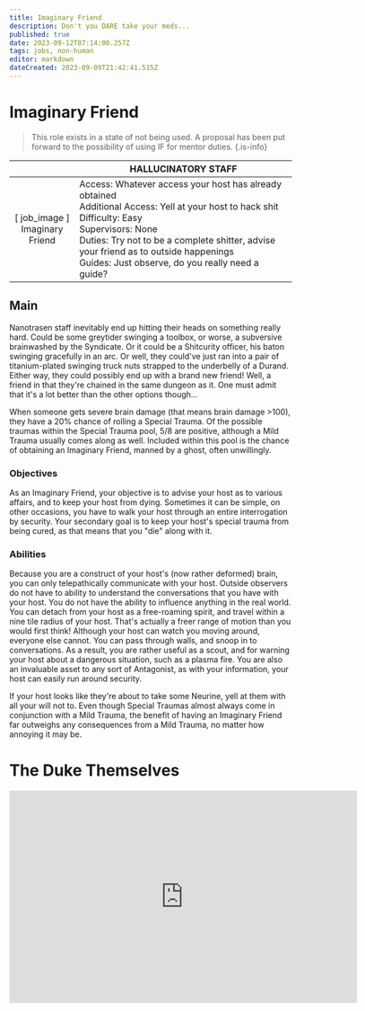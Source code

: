 ```yaml
---
title: Imaginary Friend
description: Don't you DARE take your meds...
published: true
date: 2023-09-12T07:14:00.257Z
tags: jobs, non-human
editor: markdown
dateCreated: 2023-09-09T21:42:41.515Z
---
```


# Imaginary Friend

> This role exists in a state of not being used. A proposal has been put forward to the possibility of using IF for mentor duties.
{.is-info}


| | HALLUCINATORY STAFF |
|:---:|---|
| \[ job_image ]<br>Imaginary Friend | Access: Whatever access your host has already obtained<br>Additional Access: Yell at your host to hack shit<br>Difficulty: Easy<br>Supervisors: None<br>Duties: Try not to be a complete shitter, advise your friend as to outside happenings<br>Guides: Just observe, do you really need a guide? <br> |

## Main 
Nanotrasen staff inevitably end up hitting their heads on something really hard. Could be some greytider swinging a toolbox, or worse, a subversive brainwashed by the Syndicate. Or it could be a Shitcurity officer, his baton swinging gracefully in an arc. Or well, they could've just ran into a pair of titanium-plated swinging truck nuts strapped to the underbelly of a Durand. Either way, they could possibly end up with a brand new friend! Well, a friend in that they're chained in the same dungeon as it. One must admit that it's a lot better than the other options though... 

When someone gets severe brain damage (that means brain damage >100), they have a 20% chance of rolling a Special Trauma. Of the possible traumas within the Special Trauma pool, 5/8 are positive, although a Mild Trauma usually comes along as well. Included within this pool is the chance of obtaining an Imaginary Friend, manned by a ghost, often unwillingly. 

### Objectives
As an Imaginary Friend, your objective is to advise your host as to various affairs, and to keep your host from dying. Sometimes it can be simple, on other occasions, you have to walk your host through an entire interrogation by security. Your secondary goal is to keep your host's special trauma from being cured, as that means that you "die" along with it. 

### Abilities

Because you are a construct of your host's (now rather deformed) brain, you can only telepathically communicate with your host. Outside observers do not have to ability to understand the conversations that you have with your host. You do not have the ability to influence anything in the real world. You can detach from your host as a free-roaming spirit, and travel within a nine tile radius of your host. That's actually a freer range of motion than you would first think! Although your host can watch you moving around, everyone else cannot. You can pass through walls, and snoop in to conversations. As a result, you are rather useful as a scout, and for warning your host about a dangerous situation, such as a plasma fire. You are also an invaluable asset to any sort of Antagonist, as with your information, your host can easily run around security.

If your host looks like they're about to take some Neurine, yell at them with all your will not to. Even though Special Traumas almost always come in conjunction with a Mild Trauma, the benefit of having an Imaginary Friend far outweighs any consequences from a Mild Trauma, no matter how annoying it may be.

# The Duke Themselves
<iframe src="https://player.twitch.tv/?channel=thedukeofook&parent=wiki.monkestation.com" frameborder="0" allowfullscreen="true" scrolling="no" height="378" width="620"></iframe>